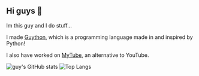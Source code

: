 ## Hi guys 👋
Im this guy and I do stuff...

I made [Guython](https://github.com/this-guy-git/Guython), which is a programming language made in and inspired by Python!

I also have worked on [MyTube](https://mytube.f87.site), an alternative to YouTube.

![guy's GitHub stats](https://github-readme-stats.vercel.app/api?username=this-guy-git&show_icons=true&theme=dark#gh-dark-mode-only)
![Top Langs](https://github-readme-stats.vercel.app/api/top-langs/?username=this-guy-git&langs_count=20&layout=compact&theme=dark#gh-dark-mode-only)
